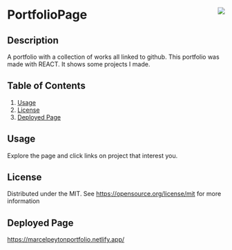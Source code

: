 # PortfolioPage <img align="right" src="https://img.shields.io/badge/License-MIT-blue"></img>
## Description
A portfolio with a collection of works all linked to github. This portfolio was made with REACT. It shows some projects I made.

## Table of Contents

<ol>
  <li><a href="#usage">Usage</a></li>
  <li><a href="#license">License</a></li>
  <li><a href="#deployedpage">Deployed Page</a></li>
</ol>

## Usage
Explore the page and click links on project that interest you.

## License
Distributed under the MIT. See https://opensource.org/license/mit for more information


## Deployed Page
https://marcelpeytonportfolio.netlify.app/

